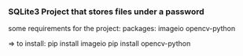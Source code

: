 <h3>SQLite3 Project that stores files under a password</h3>

some requirements for the project: packages: imageio opencv-python

 => to install: pip install imageio pip install opencv-python
